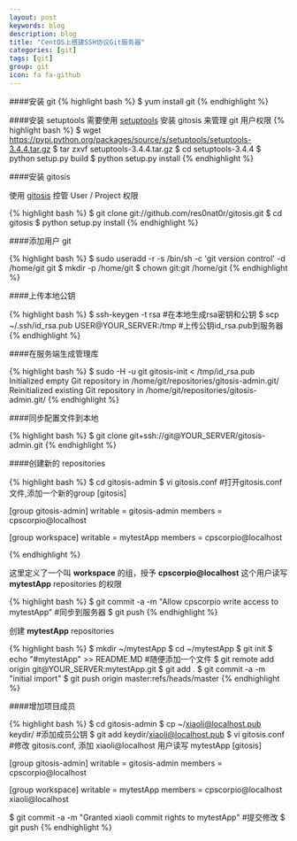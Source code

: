 ```yaml
---
layout: post
keywords: blog
description: blog
title: "CentOS上搭建SSH协议Git服务器"
categories: [git]
tags: [git]
group: git
icon: fa fa-github
---
```


####安装 git
{% highlight bash %}
$ yum install git
{% endhighlight %}

####安装 setuptools
需要使用 [setuptools](https://pypi.python.org/packages/source/s/setuptools/) 安装 gitosis 来管理 git 用户权限
{% highlight bash %}
$ wget https://pypi.python.org/packages/source/s/setuptools/setuptools-3.4.4.tar.gz
$ tar zxvf setuptools-3.4.4.tar.gz
$ cd setuptools-3.4.4
$ python setup.py build
$ python setup.py install
{% endhighlight %}

####安装 gitosis

使用 [gitosis](https://github.com/res0nat0r/gitosis) 控管 User / Project 权限

{% highlight bash %}
$ git clone git://github.com/res0nat0r/gitosis.git
$ cd gitosis
$ python setup.py install
{% endhighlight %}

####添加用户 git

{% highlight bash %}
$ sudo useradd -r -s /bin/sh -c 'git version control' -d /home/git git
$ mkdir -p /home/git
$ chown git:git /home/git
{% endhighlight %}

####上传本地公钥

{% highlight bash %}
$ ssh-keygen -t rsa                             #在本地生成rsa密钥和公钥
$ scp ~/.ssh/id_rsa.pub USER@YOUR_SERVER:/tmp   #上传公钥id_rsa.pub到服务器
{% endhighlight %}

####在服务端生成管理库

{% highlight bash %}
$ sudo -H -u git gitosis-init < /tmp/id_rsa.pub
Initialized empty Git repository in /home/git/repositories/gitosis-admin.git/
Reinitialized existing Git repository in /home/git/repositories/gitosis-admin.git/
{% endhighlight %}

####同步配置文件到本地

{% highlight bash %}
$ git clone git+ssh://git@YOUR_SERVER/gitosis-admin.git
{% endhighlight %}

####创建新的 repositories

{% highlight bash %}
$ cd gitosis-admin
$ vi gitosis.conf       #打开gitosis.conf文件,添加一个新的group
 [gitosis]

 [group gitosis-admin]
 writable = gitosis-admin
 members = cpscorpio@localhost

 [group workspace]
 writable = mytestApp
 members = cpscorpio@localhost

{% endhighlight %}

这里定义了一个叫 **workspace** 的组，授予 **cpscorpio@localhost** 这个用户读写  **mytestApp** repositories 的权限

{% highlight bash %}
$ git commit -a -m "Allow cpscorpio write access to mytestApp"  #同步到服务器
$ git push
{% endhighlight %}

创建 **mytestApp** repositories

{% highlight bash %}
$ mkdir ~/mytestApp
$ cd ~/mytestApp
$ git init
$ echo "#mytestApp" >> README.MD    #随便添加一个文件
$ git remote add origin git@YOUR_SERVER:mytestApp.git
$ git add .
$ git commit -a -m "initial import"
$ git push origin master:refs/heads/master
{% endhighlight %}

####增加项目成员

{% highlight bash %}
$ cd gitosis-admin
$ cp ~/xiaoli@localhost.pub keydir/     #添加成员公钥
$ git add keydir/xiaoli@localhost.pub
$ vi gitosis.conf                       #修改 gitosis.conf, 添加 xiaoli@localhost 用户读写 mytestApp
 [gitosis]

 [group gitosis-admin]
 writable = gitosis-admin
 members = cpscorpio@localhost

 [group workspace]
 writable = mytestApp
 members = cpscorpio@localhost xiaoli@localhost

$ git commit -a -m "Granted xiaoli commit rights to mytestApp" #提交修改
$ git push
{% endhighlight %}